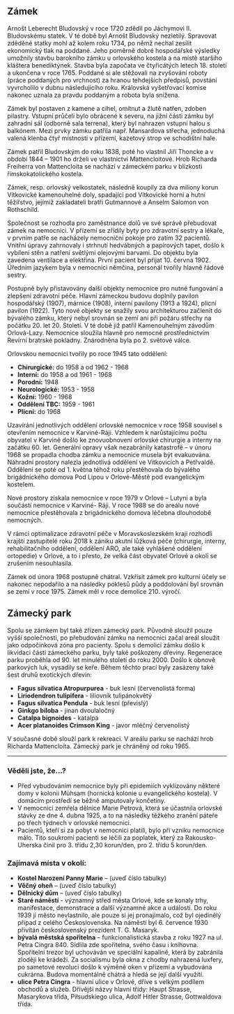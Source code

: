 ## Zámek

Arnošt Leberecht Bludovský v roce 1720 zdědil po Jáchymovi II. Bludovskému statek. V té době byl Arnošt Bludovský nezletilý. Spravovat zděděné statky mohl až kolem roku 1734, po němž nechal zesílit ekonomický tlak na poddané. Jeho poměrně dobré hospodářské výsledky umožnily stavbu barokního zámku u orlovského kostela a na místě staršího kláštera benediktýnek. Stavba byla započata ve čtyřicátých letech 18. století a ukončena v roce 1765. Poddané si ale stěžovali na zvyšování roboty (práce poddaných pro vrchnost) za hranou tehdejších předpisů, povstání vyvrcholilo v dubnu následujícího roku. Královská vyšetřovací komise nakonec uznala za pravdu poddaným a robota byla snížena.

Zámek byl postaven z kamene a cihel, omítnut a žlutě natřen, zdoben pilastry. Vstupní průčelí bylo obrácené k severu, na jižní části zámku byl zahradní sál (odborně sala terrena), který byl nahrazen vstupní halou s balkónem. Mezi prvky zámku patřila např. Mansardova střecha, jednoduchá valená klenba čtyř místností v přízemí, kazetový strop ve schodištní hale.

Zámek patřil Bludovským do roku 1838, poté ho vlastnil Jiří Thoncke a v období 1844 – 1901 ho drželi ve vlastnictví Mattencloitové. Hrob Richarda Freiherra von Mattencloita se nachází v zámeckém parku v blízkosti římskokatolického kostela.

Zámek, resp. orlovský velkostatek, následně koupily za dva miliony korun Vítkovické kamenouhelné doly, spadající pod Vítkovické horní a hutní těžířstvo, jejímiž zakladateli bratři Gutmannové a Anselm Salomon von Rothschild.

Společnost se rozhodla pro zaměstnance dolů ve své správě přebudovat zámek na nemocnici. V přízemí se zřídily byty pro zdravotní sestry a lékaře, v prvním patře se nacházely nemocniční pokoje pro zatím 32 pacientů. Vnitřní úpravy zahrnovaly i strhnutí hedvábných a papírových tapet, došlo k vybílení stěn a natření světlými olejovými barvami. Do objektu byla zavedena ventilace a elektřina. První pacient byl přijat 10. června 1902. Úředním jazykem byla v nemocnici němčina, personál tvořily hlavně řádové sestry.

Postupně byly přistavovány další objekty nemocnice pro nutné fungování a zlepšení zdravotní péče. Hlavní zámeckou budovu doplnily pavilon hospodářský (1907), márnice (1908), interní pavilony (1913 a 1924), plicní pavilon (1922). Tyto nové objekty se snažily svou architekturou začlenit do bývalého zámku, který nebyl srovnán se zemí ani při požáru střechy na počátku 20. let 20. Století. V té době již patřil Kamenouhelným závodům Orlová-Lazy. Nemocnice sloužila hlavně pro nemocné prostřednictvím Revírní bratrské pokladny. Znárodněna byla po 2. světové válce.

Orlovskou nemocnici tvořily po roce 1945 tato oddělení:

- **Chirurgické:** do 1958 a od 1962 - 1968
- **Interní:** do 1958 a od 1961 - 1968
- **Porodní:** 1948
- **Neurologické:** 1953 - 1958
- **Kožní:** 1960 - 1968
- **Oddělení TBC:** 1959 - 1961
- **Plicní:** do 1968

Uzavírání jednotlivých oddělení orlovské nemocnice v roce 1958 souvisel s otevřením nemocnice v Karviné-Ráji. Vzhledem k narůstajícímu počtu obyvatel v Karviné došlo ke znovuobnovení orlovské chirurgie a interny na začátku 60. let. Generální opravy však nezabránily katastrofě – v únoru 1968 se propadla chodba zámku a nemocnice musela být evakuována. Náhradní prostory nalezla jednotlivá oddělení ve Vítkovicích a Petřvaldě. Oddělení se poté od 1. května téhož roku přestěhovala do bývalého brigádnického domova Pod Lipou v Orlové-Městě pod evangelickým kostelem.

Nové prostory získala nemocnice v roce 1979 v Orlové – Lutyni a byla součástí nemocnice v Karviné- Ráji. V roce 1988 se do areálu nové nemocnice přestěhovala z brigádnického domova léčebna dlouhodobě nemocných.

V rámci optimalizace zdravotní péče v Moravskoslezském kraji rozhodli krajští zastupitelé roku 2018 k zániku akutní lůžková péče (chirurgie, interny, rehabilitačního oddělení, oddělení ARO, ale také vyhlášené oddělení ortopedie) v Orlové, a to i přesto, že velká část obyvatel Orlové a okolí se zrušením nesouhlasila.

Zámek od února 1968 postupně chátral. Vzkřísit zámek pro kulturní účely se nakonec nepodařilo a na následky poklesů půdy a poddolování byl srovnán se zemí v roce 1975. Zámek měl v roce demolice 210. výročí.

## Zámecký park

Spolu se zámkem byl také zřízen zámecký park. Původně sloužil pouze vyšší společnosti, po přebudování zámku na nemocnici začal areál sloužit jako odpočinková zóna pro pacienty. Spolu s demolicí zámku došlo k likvidaci části zámeckého parku, byly také poškozeny dřeviny. Regenerace parku proběhla od 90. let minulého století do roku 2000. Došlo k obnově parkových luk, vysadily se keře. Během těchto prací byly zasázeny také šest druhů exotických dřevin:

- **Fagus silvatica Atropurpurea** - buk lesní (červenolistá forma)
- **Liriodendron tulipifera** - liliovník tulipánokvětý
- **Fagus silvatica Pendula** - buk lesní (převislý)
- **Ginkgo biloba** - jinan dvoulaločný
- **Catalpa bignoides** - katalpa
- **Acer platanoides Crimson King** - javor mléčný červenolistý

V současné době slouží park k rekreaci. V areálu parku se nachází hrob Richarda Mattencloita. Zámecký park je chráněný od roku 1965.

---

### Věděli jste, že...?

- Před vybudováním nemocnice byly při epidemiích vyklizovány některé domy v kolonii Mühsam (hornická kolonie u evangelického kostela). V domácím prostředí se běžně amputovaly končetiny.
- V nemocnici zemřela dělnice Marie Petrová, která se účastnila orlovské stávky ze dne 4. dubna 1925, a to na následky těžkého zranění páteře po třech týdnech v orlovské nemocnici.
- Pacientů, kteří si za pobyt v nemocnici platili, bylo při vzniku nemocnice málo. Tito soukromí pacienti se léčili za poplatek, který za Rakousko-Uherska činil pro 3. třídu 2,30 korun/den, pro 2. třídu 5 korun/den.

### Zajímavá místa v okolí:

- **Kostel Narození Panny Marie** – (uveď číslo tabulky)
- **Věčný oheň** – (uveď číslo tabulky)
- **Dělnický dům** – (uveď číslo tabulky)
- **Staré náměstí** - významný střed města Orlové, kde se konaly trhy, manifestace, demonstrace a další významné akce a události. Do roku 1939 ji město nevlastnilo, ale pouze si jej pronajímalo, což byl ojedinělý případ z celého Československa. Na náměstí byl 6. července 1930 přivítán československý prezident T. G. Masaryk.
- **bývalá městská spořitelna** – funkcionalistická stavba z roku 1927 na ul. Petra Cingra 840. Sídlila zde spořitelna, svého času i knihovna. Spořitelní trezor byl uchováván ve speciální kapalině, která by zabránila zloději ke krádeži. Za socialismu byla okna z chodby nahrazená luxfery, po sametové revoluci došlo k výměně oken v přízemí a vybudována cukrárna. Budova momentálně chátrá a hledá se její další využití.
- **ulice Petra Cingra** - hlavní ulice v Orlové, dříve s velkým podílem obchodů a služeb. Dřívější názvy hlavní třídy: Haupt Strasse, Masarykova třída, Piłsudskiego ulica, Adolf Hitler Strasse, Gottwaldova třída.
